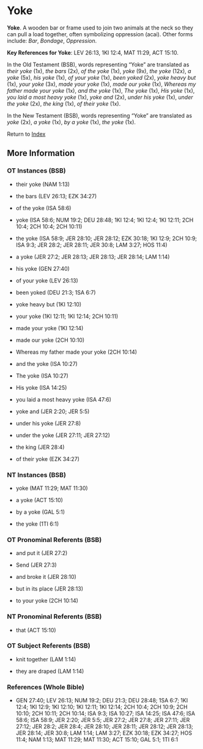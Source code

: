 # Yoke
**Yoke**. 
A wooden bar or frame used to join two animals at the neck so they can pull a load together, often symbolizing oppression (acai). 
Other forms include: 
*Bar*, *Bondage*, *Oppression*. 


**Key References for Yoke**: 
LEV 26:13, 1KI 12:4, MAT 11:29, ACT 15:10. 


In the Old Testament (BSB), words representing “Yoke” are translated as 
*their yoke* (1x), *the bars* (2x), *of the yoke* (1x), *yoke* (9x), *the yoke* (12x), *a yoke* (5x), *his yoke* (1x), *of your yoke* (1x), *been yoked* (2x), *yoke heavy but* (1x), *your yoke* (3x), *made your yoke* (1x), *made our yoke* (1x), *Whereas my father made your yoke* (1x), *and the yoke* (1x), *The yoke* (1x), *His yoke* (1x), *you laid a most heavy yoke* (1x), *yoke and* (2x), *under his yoke* (1x), *under the yoke* (2x), *the king* (1x), *of their yoke* (1x). 


In the New Testament (BSB), words representing “Yoke” are translated as 
*yoke* (2x), *a yoke* (1x), *by a yoke* (1x), *the yoke* (1x). 


Return to [Index](00-Index.md)

## More Information

### OT Instances (BSB)

* their yoke (NAM 1:13)

* the bars (LEV 26:13; EZK 34:27)

* of the yoke (ISA 58:6)

* yoke (ISA 58:6; NUM 19:2; DEU 28:48; 1KI 12:4; 1KI 12:4; 1KI 12:11; 2CH 10:4; 2CH 10:4; 2CH 10:11)

* the yoke (ISA 58:9; JER 28:10; JER 28:12; EZK 30:18; 1KI 12:9; 2CH 10:9; ISA 9:3; JER 28:2; JER 28:11; JER 30:8; LAM 3:27; HOS 11:4)

* a yoke (JER 27:2; JER 28:13; JER 28:13; JER 28:14; LAM 1:14)

* his yoke (GEN 27:40)

* of your yoke (LEV 26:13)

* been yoked (DEU 21:3; 1SA 6:7)

* yoke heavy but (1KI 12:10)

* your yoke (1KI 12:11; 1KI 12:14; 2CH 10:11)

* made your yoke (1KI 12:14)

* made our yoke (2CH 10:10)

* Whereas my father made your yoke (2CH 10:14)

* and the yoke (ISA 10:27)

* The yoke (ISA 10:27)

* His yoke (ISA 14:25)

* you laid a most heavy yoke (ISA 47:6)

* yoke and (JER 2:20; JER 5:5)

* under his yoke (JER 27:8)

* under the yoke (JER 27:11; JER 27:12)

* the king (JER 28:4)

* of their yoke (EZK 34:27)



### NT Instances (BSB)

* yoke (MAT 11:29; MAT 11:30)

* a yoke (ACT 15:10)

* by a yoke (GAL 5:1)

* the yoke (1TI 6:1)



### OT Pronominal Referents (BSB)

* and put it (JER 27:2)

* Send (JER 27:3)

* and broke it (JER 28:10)

* but in its place (JER 28:13)

* to your yoke (2CH 10:14)



### NT Pronominal Referents (BSB)

* that (ACT 15:10)



### OT Subject Referents (BSB)

* knit together (LAM 1:14)

* they are draped (LAM 1:14)



### References (Whole Bible)

* GEN 27:40; LEV 26:13; NUM 19:2; DEU 21:3; DEU 28:48; 1SA 6:7; 1KI 12:4; 1KI 12:9; 1KI 12:10; 1KI 12:11; 1KI 12:14; 2CH 10:4; 2CH 10:9; 2CH 10:10; 2CH 10:11; 2CH 10:14; ISA 9:3; ISA 10:27; ISA 14:25; ISA 47:6; ISA 58:6; ISA 58:9; JER 2:20; JER 5:5; JER 27:2; JER 27:8; JER 27:11; JER 27:12; JER 28:2; JER 28:4; JER 28:10; JER 28:11; JER 28:12; JER 28:13; JER 28:14; JER 30:8; LAM 1:14; LAM 3:27; EZK 30:18; EZK 34:27; HOS 11:4; NAM 1:13; MAT 11:29; MAT 11:30; ACT 15:10; GAL 5:1; 1TI 6:1



